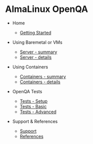 # AlmaLinux OpenQA  <!-- {docsify-ignore} -->

- Home
  - [Getting Started](/)

- Using Baremetal or VMs
  - [Server - summary](server.md)
  - [Server - details](server-details.md)

- Using Containers
  - [Containers - summary](containers.md)
  - [Containers - details](containers-details.md)

- OpenQA Tests
  - [Tests - Setup](tests-setup.md)
  - [Tests - Basic](tests-basic.md)
  - [Tests - Advanced](tests-advanced.md)

- Support & References
  - [Support](support.md)
  - [References](references.md)
  